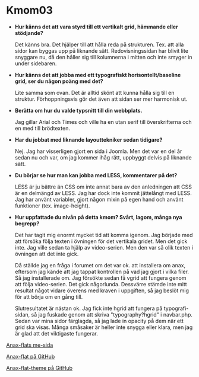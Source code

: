 Kmom03
===============================

* __Hur känns det att vara styrd till ett vertikalt grid, hämmande eller stödjande?__

    Det känns bra. Det hjälper till att hålla reda på strukturen. Tex. att alla sidor kan byggas upp på liknande sätt. Redovisningssidan har blivit lite snyggare nu, då den håller sig till kolumnerna i mitten och inte smyger in under sidebaren.


* __Hur känns det att jobba med ett typografiskt horisontellt/baseline grid, ser du någon poäng med det?__

    Lite samma som ovan. Det är alltid skönt att kunna hålla sig till en struktur. Förhoppningsvis gör det även att sidan ser mer harmonisk ut.


* __Berätta om hur du valde typsnitt till din webbplats.__

    Jag gillar Arial och Times och ville ha en utan serif till överskrifterna och en med till brödtexten.


* __Har du jobbat med liknande layouttekniker sedan tidigare?__

    Nej. Jag har visserligen gjort en sida i Joomla. Men det var en del år sedan nu och var, om jag kommer ihåg rätt, uppbyggt delvis på liknande sätt.


* __Du börjar se hur man kan jobba med LESS, kommentarer på det?__

    LESS är ju bättre än CSS om inte annat bara av den anledningen att CSS är en delmängd av LESS. Jag har dock inte kommit jättelångt med LESS. Jag har använt variabler, gjort någon mixin på egen hand och använt funktioner (tex. image-height).


* __Hur uppfattade du nivån på detta kmom? Svårt, lagom, många nya begrepp?__

    Det har tagit mig enormt mycket tid att komma igenom.
    Jag började med att försöka följa texten i övningen för det vertikala gridet. Men det gick inte. Jag ville sedan ta hjälp av video-serien. Men den var så olik texten i övningen att det inte gick.
    
    Då ställde jag en fråga i forumet om det var ok. att installera om anax, eftersom jag kände att jag tappat kontrollen på vad jag gjort i vilka filer. Så jag installerade om. Jag försökte sedan få vgrid att fungera genom att följa video-serien. Det gick någorlunda. Dessvärre stämde inte mitt resultat något vidare överens med kraven i uppgiften, så jag beslöt mig för att börja om en gång till.

    Slutresultatet är nästan ok.
    Jag fick inte hgrid att fungera på typografi-sidan, så jag fuskade genom att skriva "typography?hgrid" i navbar.php.
    Sedan var mina sidor färglagda, så jag lade in opacity på dem när ett grid ska visas.
    Många småsaker är heller inte snygga eller klara, men jag är glad att det viktigaste fungerar.


[Anax-flats me-sida](http://www.student.bth.se/~bjbe17/dbwebb-kurser/design/me/anax-flat/htdocs/index.php)

[Anax-flat på GitHub](https://github.com/peterberggren/anax-flat-ver2)

[Anax-flat-theme på GitHub](https://github.com/peterberggren/anax-flat-theme)
